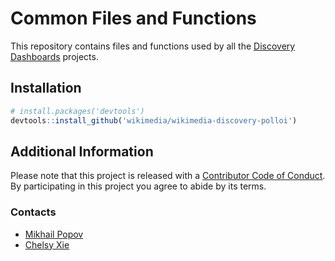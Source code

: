 Common Files and Functions
========================

This repository contains files and functions used by all the [Discovery Dashboards](http://discovery.wmflabs.org/) projects.

## Installation

```R
# install.packages('devtools')
devtools::install_github('wikimedia/wikimedia-discovery-polloi')
```

## Additional Information

Please note that this project is released with a [Contributor Code of Conduct](CONDUCT.md). By participating in this project you agree to abide by its terms.

### Contacts

- [Mikhail Popov](https://meta.wikimedia.org/wiki/User:MPopov_(WMF))
- [Chelsy Xie](https://meta.wikimedia.org/wiki/User:CXie_(WMF))
